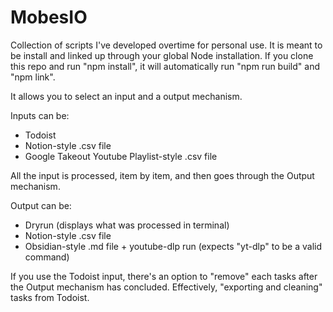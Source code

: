 # MobesIO
Collection of scripts I've developed overtime for personal use.
It is meant to be install and linked up through your global Node installation.
If you clone this repo and run "npm install", it will automatically run "npm run build" and "npm link".

It allows you to select an input and a output mechanism.

Inputs can be:
* Todoist
* Notion-style .csv file
* Google Takeout Youtube Playlist-style .csv file

All the input is processed, item by item, and then goes through the Output mechanism.

Output can be:
* Dryrun (displays what was processed in terminal)
* Notion-style .csv file
* Obsidian-style .md file + youtube-dlp run (expects "yt-dlp" to be a valid command)

If you use the Todoist input, there's an option to "remove" each tasks after the Output mechanism has concluded. Effectively, "exporting and cleaning" tasks from Todoist.
